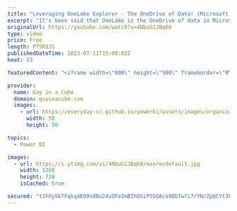 ```yaml
---
title: "Leveraging OneLake Explorer - The OneDrive of Data! (Microsoft Fabric)"
excerpt: "It's been said that OneLake is the OneDrive of data in Microsoft Fabric! OneLake Explorer makes that even more so. Patrick walks you through how this works and how you can leverage it today!  OneLake File Explorer https://learn.microsoft.com/fabric/onelake/onelake-file-explorer  📢 Become a member: https://guyinacu.be/membership"
originalUrl: https://youtube.com/watch?v=4NbuG1JBq60
type: video
price: Free
length: PT5M33S
publishedDateTime: 2023-07-11T15:00:02Z
heat: 53

featuredContent: "<iframe width=\"800\" height=\"500\" frameborder=\"0\" src=\"https://www.youtube.com/embed/4NbuG1JBq60\" allow=\"accelerometer; autoplay; encrypted-media; gyroscope; picture-in-picture\" allowfullscreen></iframe>"

provider:
  name: Guy in a Cube
  domain: guyinacube.com
  images:
    - url: https://everyday-cc.github.io/powerbi/assets/images/organizations/guyinacube.com-50x50.jpg
      width: 50
      height: 50

topics:
  - Power BI

images:
  - url: https://i.ytimg.com/vi/4NbuG1JBq60/maxresdefault.jpg
    width: 1280
    height: 720
    isCached: true

secured: "tJFOySkTFqkq4EO9sdBu24vDFe2mBIhGSiP55QAco9QbTw7i7rYN/ZpQCYt3FD1jyoLSz/uYVEindXnzHU+5Sr12KIERJFar7AbJmlnT3e1q5dlsff3Rl7r9vUncMACm2yr22HcZQgjm5spAg0cgcgAcjt+dPE/LfIoSj/WnHe/lC2axDvPTUEGSnb5J33jxSPDyWYhyt4gcZXu4G/iSFYqyHdzTSh3QDnkaCt6SJf/Nq+fDMRYUKCFU5vVLbbwkca6Z85h6PzpZolQhtALyliDp8MVMGapJVqR++eTAoRspCC67LjE0A4e/XGbNxVMzXpoehoxtZfzcj0mDxxEs7Re2dcuae0+nAjKt6M+7ee2ZNDzpMRyAxzjgpxPyPhfgb9YmL+c3Mzbb+AolYCtD318ODjC7ZeLFuxwXjALZJxs=;IelfXAu8dbhqvucvTCuvFA=="
---
```


